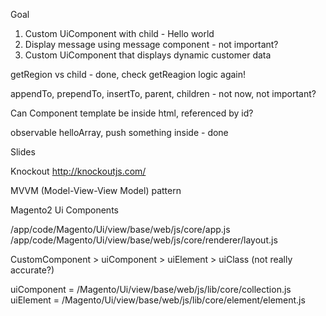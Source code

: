 
Goal

1. Custom UiComponent with child - Hello world
2. Display message using message component - not important?
3. Custom UiComponent that displays dynamic customer data


getRegion vs child - done, check getReagion logic again!

appendTo, prependTo, insertTo, parent, children - not now, not important?

Can Component template be inside html, referenced by id?

observable helloArray, push something inside - done


Slides

Knockout
http://knockoutjs.com/

MVVM (Model-View-View Model) pattern

Magento2 Ui Components




/app/code/Magento/Ui/view/base/web/js/core/app.js
/app/code/Magento/Ui/view/base/web/js/core/renderer/layout.js

CustomComponent > uiComponent > uiElement > uiClass (not really accurate?)

uiComponent = /Magento/Ui/view/base/web/js/lib/core/collection.js
uiElement = /Magento/Ui/view/base/web/js/lib/core/element/element.js






